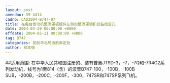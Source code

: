 ```yaml
---
layout: post
amendno: 39-4414
cadno: CAD2004-B747-07
title: 在每台发动机整流罩板组件左侧的整流罩锁扣处钻检查孔
date: 2004-04-29 00:00:00 +0800
effdate: 2004-05-11 00:00:00 +0800
tag: B747
categories: 民航华北局适航审定处
author: 柳本强
---
```


##适用范围:
在中华人民共和国注册的、装有普惠JT9D-3，-7，-7Q和-7R4G2系列发动机，线号为1至814（含）的波音B747-100，-100B，-100B SUB，-200B，-200C，-200F，-300，747SR和747SP系列飞机。

